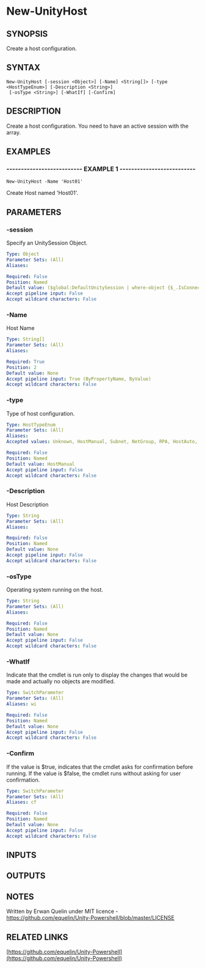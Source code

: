 # New-UnityHost

## SYNOPSIS
Create a host configuration.

## SYNTAX

```
New-UnityHost [-session <Object>] [-Name] <String[]> [-type <HostTypeEnum>] [-Description <String>]
 [-osType <String>] [-WhatIf] [-Confirm]
```

## DESCRIPTION
Create a host configuration. 
You need to have an active session with the array.

## EXAMPLES

### -------------------------- EXAMPLE 1 --------------------------
```
New-UnityHost -Name 'Host01'
```

Create Host named 'Host01'.

## PARAMETERS

### -session
Specify an UnitySession Object.

```yaml
Type: Object
Parameter Sets: (All)
Aliases: 

Required: False
Position: Named
Default value: ($global:DefaultUnitySession | where-object {$_.IsConnected -eq $true})
Accept pipeline input: False
Accept wildcard characters: False
```

### -Name
Host Name

```yaml
Type: String[]
Parameter Sets: (All)
Aliases: 

Required: True
Position: 2
Default value: None
Accept pipeline input: True (ByPropertyName, ByValue)
Accept wildcard characters: False
```

### -type
Type of host configuration.

```yaml
Type: HostTypeEnum
Parameter Sets: (All)
Aliases: 
Accepted values: Unknown, HostManual, Subnet, NetGroup, RPA, HostAuto, VNXSanCopy

Required: False
Position: Named
Default value: HostManual
Accept pipeline input: False
Accept wildcard characters: False
```

### -Description
Host Description

```yaml
Type: String
Parameter Sets: (All)
Aliases: 

Required: False
Position: Named
Default value: None
Accept pipeline input: False
Accept wildcard characters: False
```

### -osType
Operating system running on the host.

```yaml
Type: String
Parameter Sets: (All)
Aliases: 

Required: False
Position: Named
Default value: None
Accept pipeline input: False
Accept wildcard characters: False
```

### -WhatIf
Indicate that the cmdlet is run only to display the changes that would be made and actually no objects are modified.

```yaml
Type: SwitchParameter
Parameter Sets: (All)
Aliases: wi

Required: False
Position: Named
Default value: None
Accept pipeline input: False
Accept wildcard characters: False
```

### -Confirm
If the value is $true, indicates that the cmdlet asks for confirmation before running.
If the value is $false, the cmdlet runs without asking for user confirmation.

```yaml
Type: SwitchParameter
Parameter Sets: (All)
Aliases: cf

Required: False
Position: Named
Default value: None
Accept pipeline input: False
Accept wildcard characters: False
```

## INPUTS

## OUTPUTS

## NOTES
Written by Erwan Quelin under MIT licence - https://github.com/equelin/Unity-Powershell/blob/master/LICENSE

## RELATED LINKS

[https://github.com/equelin/Unity-Powershell](https://github.com/equelin/Unity-Powershell)

